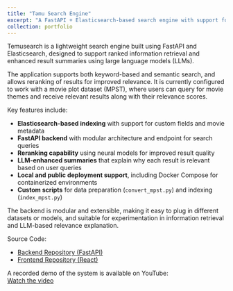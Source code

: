 ```yaml
---
title: "Təmu Search Engine"
excerpt: "A FastAPI + Elasticsearch-based search engine with support for neural reranking and LLM-enhanced result summaries."
collection: portfolio
---
```


Temusearch is a lightweight search engine built using FastAPI and Elasticsearch, designed to support ranked information retrieval and enhanced result summaries using large language models (LLMs).

The application supports both keyword-based and semantic search, and allows reranking of results for improved relevance. It is currently configured to work with a movie plot dataset (MPST), where users can query for movie themes and receive relevant results along with their relevance scores.

Key features include:

- **Elasticsearch-based indexing** with support for custom fields and movie metadata
- **FastAPI backend** with modular architecture and endpoint for search queries
- **Reranking capability** using neural models for improved result quality
- **LLM-enhanced summaries** that explain why each result is relevant based on user queries
- **Local and public deployment support**, including Docker Compose for containerized environments
- **Custom scripts** for data preparation (`convert_mpst.py`) and indexing (`index_mpst.py`)

The backend is modular and extensible, making it easy to plug in different datasets or models, and suitable for experimentation in information retrieval and LLM-based relevance explanation.

Source Code:
- [Backend Repository (FastAPI)](https://github.com/nabilmuafa/be-temu-search-engine)  
- [Frontend Repository (React)](https://github.com/aldenluthfi/fe-temu-search-engine)

A recorded demo of the system is available on YouTube:  
[Watch the video](https://youtu.be/Kf_xEvmCBJw)
